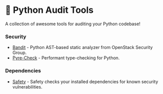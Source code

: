# 🐍 Python Audit Tools

A collection of awesome tools for auditing your Python codebase!

### Security

- [Bandit](https://github.com/openstack/bandit) - Python AST-based static analyzer from OpenStack Security Group.
- [Pyre-Check](https://github.com/facebook/pyre-check) - Performant type-checking for Python.

### Dependencies

- [Safety](https://github.com/pyupio/safety) - Safety checks your installed dependencies for known security vulnerabilities.

